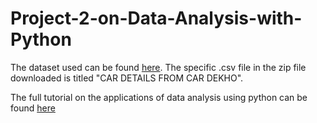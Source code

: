 # Project-2-on-Data-Analysis-with-Python

The dataset used can be found [here]([https://www.kaggle.com/datasets/nehalbirla/vehicle-dataset-from-cardekho]). The specific .csv file in the zip file downloaded is titled "CAR DETAILS FROM CAR DEKHO".

The full tutorial on the applications of data analysis using python can be found [here](url) 
